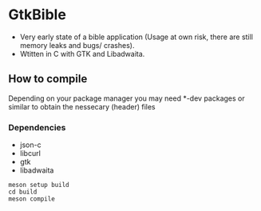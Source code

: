 # GtkBible

- Very early state of a bible application (Usage at own risk, there are still memory leaks and bugs/ crashes).
- Wtitten in C with GTK and Libadwaita.

## How to compile

Depending on your package manager you may need *-dev packages or similar to obtain the nessecary (header) files

### Dependencies
- json-c
- libcurl
- gtk
- libadwaita


```
meson setup build
cd build
meson compile
```
